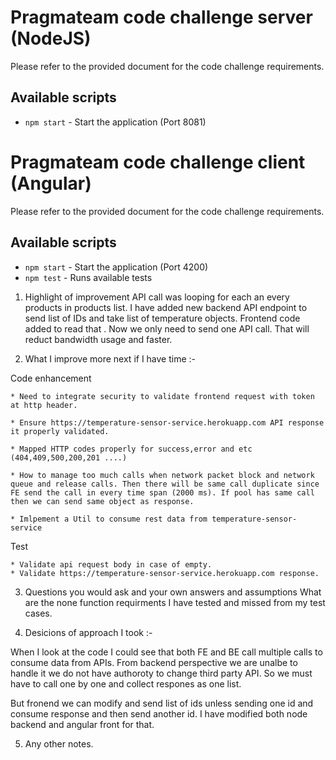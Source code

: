 # Pragmateam code challenge server (NodeJS)

Please refer to the provided document for the code challenge requirements. 

## Available scripts

- `npm start` - Start the application (Port 8081)


# Pragmateam code challenge client (Angular)

Please refer to the provided document for the code challenge requirements.

## Available scripts

- `npm start` - Start the application (Port 4200)
- `npm test` - Runs available tests



01. Highlight of improvement
API call was looping for each an every products in products list. I have added new backend API endpoint
to send list of IDs and take list of temperature objects. Frontend code added to read that . Now we only need to send one API call. That will reduct bandwidth usage and faster. 

02.  What I improve more next if I have time  :-

Code enhancement

    * Need to integrate security to validate frontend request with token at http header.
    
    * Ensure https://temperature-sensor-service.herokuapp.com API response it properly validated.
    
    * Mapped HTTP codes properly for success,error and etc (404,409,500,200,201 ....)
    
    * How to manage too much calls when network packet block and network queue and release calls. Then there will be same call duplicate since FE send the call in every time span (2000 ms). If pool has same call then we can send same object as response. 
    
    * Imlpement a Util to consume rest data from temperature-sensor-service
    
Test 

    * Validate api request body in case of empty.
    * Validate https://temperature-sensor-service.herokuapp.com response. 

03. Questions you would ask and your own answers and assumptions
	What are the none function requirments I have tested and missed from my test cases.

04. Desicions of approach I took :- 

When I look at the code I could see that both FE and BE call multiple calls to consume data from APIs.
From backend perspective we are unalbe to handle it we do not have authoroty to change third party API. So we must have to call one by one and collect respones as one list.

But fronend we can modify and send list of ids unless sending one id and consume response and then send another id. I have modified both node backend and angular front for that.

05. Any other notes. 

	
	

